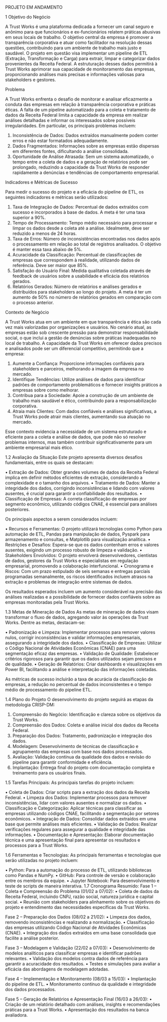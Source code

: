 PROJETO EM ANDAMENTO

1 Objetivo do Negócio

A Trust Works é uma plataforma dedicada a fornecer um canal seguro e anônimo para que funcionários e ex-funcionários relatem práticas abusivas em seus locais de trabalho. O objetivo central da empresa é promover a transparência corporativa e atuar como facilitador na resolução dessas questões, contribuindo para um ambiente de trabalho mais justo e saudável.
O projeto em questão visa implementar um pipeline de ETL (Extração, Transformação e Carga) para extrair, limpar e categorizar dados provenientes da Receita Federal. A estruturação desses dados permitirá à Trust Works aprimorar sua capacidade de monitoramento das empresas, proporcionando análises mais precisas e informações valiosas para stakeholders e gestores.

Problema

A Trust Works enfrenta o desafio de monitorar e analisar eficazmente a conduta das empresas em relação à transparência corporativa e práticas éticas. A falta de um pipeline automatizado para a coleta e tratamento de dados da Receita Federal limita a capacidade da empresa em realizar análises detalhadas e informar os interessados sobre possíveis irregularidades. Em particular, os principais problemas incluem:

1.	Inconsistência de Dados: Dados extraídos manualmente podem conter erros e não estar formatados adequadamente.
2.	Dados Fragmentados: Informações sobre as empresas estão dispersas em diferentes fontes, dificultando a análise consolidada.
3.	Oportunidade de Análise Atrasada: Sem um sistema automatizado, o tempo entre a coleta de dados e a geração de relatórios pode ser prolongado, reduzindo a capacidade da Trust Works de responder rapidamente a denúncias e tendências de comportamento empresarial.

Indicadores e Métricas de Sucesso

Para medir o sucesso do projeto e a eficácia do pipeline de ETL, os seguintes indicadores e métricas serão utilizados:

1.	Taxa de Integração de Dados: Percentual de dados extraídos com sucesso e incorporados à base de dados. A meta é ter uma taxa superior a 90%.
2.	Tempo de Processamento: Tempo médio necessário para processar e limpar os dados desde a coleta até a análise. Idealmente, deve ser reduzido a menos de 24 horas.
3.	Taxa de Erros: Número de inconsistências encontradas nos dados após o processamento em relação ao total de registros analisados. O objetivo é manter essa taxa abaixo de 5%.
4.	Acuracidade da Classificação: Percentual de classificações de empresas que correspondem à realidade, utilizando dados de referência. Deve ser maior que 85%.
5.	Satisfação do Usuário Final: Medida qualitativa coletada através de feedback de usuários sobre a usabilidade e eficácia dos relatórios gerados.
6.	Relatórios Gerados: Número de relatórios e análises gerados e distribuídos para stakeholders ao longo do projeto. A meta é ter um aumento de 50% no número de relatórios gerados em comparação com o processo anterior.

Contexto de Negócio

A Trust Works atua em um ambiente em que transparência e ética são cada vez mais valorizadas por organizações e usuários. No cenário atual, as empresas estão sob crescente pressão para demonstrar responsabilidade social, o que inclui a gestão de denúncias sobre práticas inadequadas no local de trabalho.
A capacidade da Trust Works em oferecer dados precisos e analisados pode ser um diferencial competitivo, permitindo que a empresa:

1.	Aumente a Confiança: Proporcione informações confiáveis para stakeholders e parceiros, melhorando a imagem da empresa no mercado.
2.	Identifique Tendências: Utilize análises de dados para identificar padrões de comportamento problemáticos e fornecer insights práticos a empresas sobre como melhorar.
3.	Contribua para a Sociedade: Apoie a construção de um ambiente de trabalho mais saudável e ético, contribuindo para a responsabilização corporativa.
4.	Atraia mais Clientes: Com dados confiáveis e análises significativas, a Trust Works pode atrair mais clientes, aumentando sua atuação no mercado.

Esse contexto evidencia a necessidade de um sistema estruturado e eficiente para a coleta e análise de dados, que pode não só resolver problemas internos, mas também contribuir significativamente para um ambiente empresarial mais ético.

1.2 Avaliação da Situação
Este projeto apresenta diversos desafios fundamentais, entre os quais se destacam:

•	Extração de Dados: Obter grandes volumes de dados da Receita Federal implica em definir métodos eficientes de extração, considerando a complexidade e o tamanho dos arquivos.
•	Tratamento de Dados: Manter a integridade dos dados, corrigindo inconsistências e lidando com valores ausentes, é crucial para garantir a confiabilidade dos resultados.
•	Classificação de Empresas: A correta classificação de empresas por segmento econômico, utilizando códigos CNAE, é essencial para análises posteriores.


Os principais aspectos a serem considerados incluem:

•	Recursos e Ferramentas: O projeto utilizará tecnologias como Python para automação de ETL, Pandas para manipulação de dados, Pyspark para armazenamento e consultas, e Matplotlib para visualização analítica.
•	Restrições e Desafios: Espera-se que os dados contenham erros e valores ausentes, exigindo um processo robusto de limpeza e validação.
•	Stakeholders Envolvidos: O projeto envolverá desenvolvedores, cientistas de dados, gestores da Trust Works e especialistas em regulação empresarial, promovendo a colaboração interfuncional.
•	Cronograma e Riscos: Com um prazo estipulado de seis semanas e entregas parciais programadas semanalmente, os riscos identificados incluem atrasos na extração e problemas de integração entre sistemas de dados.

Os resultados esperados incluem um aumento considerável na precisão das análises realizadas e a possibilidade de fornecer dados confiáveis sobre as empresas monitoradas pela Trust Works.

1.3 Metas de Mineração de Dados
As metas de mineração de dados visam transformar o fluxo de dados, agregando valor às operações da Trust Works. Dentre as metas, destacam-se:

•	Padronização e Limpeza: Implementar processos para remover valores nulos, corrigir inconsistências e validar informações empresariais, assegurando a integridade dos dados.
•	Classificação de Empresas: Utilizar o Código Nacional de Atividades Econômicas (CNAE) para uma segmentação eficaz das empresas.
•	Validação de Qualidade: Estabelecer critérios rigorosos para garantir que os dados utilizados sejam precisos e de qualidade.
•	Geração de Relatórios: Criar dashboards e visualizações em Power BI, facilitando a análise e interpretação das informações coletadas.

As métricas de sucesso incluirão a taxa de acurácia da classificação de empresas, a redução no percentual de dados inconsistentes e o tempo médio de processamento do pipeline ETL.

1.4 Plano do Projeto
O desenvolvimento do projeto seguirá as etapas da metodologia CRISP-DM:

1.	Compreensão do Negócio: Identificação e clareza sobre os objetivos da Trust Works.
2.	Compreensão dos Dados: Coleta e análise inicial dos dados da Receita Federal.
3.	Preparação dos Dados: Tratamento, padronização e integração dos dados.
4.	Modelagem: Desenvolvimento de técnicas de classificação e agrupamento das empresas com base nos dados processados.
5.	Avaliação: Validação contínua da qualidade dos dados e revisão do pipeline para garantir conformidade e eficiência.
6.	Implantação: Entrega final do projeto com documentação completa e treinamento para os usuários finais.

1.5 Tarefas Principais:
As principais tarefas do projeto incluem:

•	Coleta de Dados: Criar scripts para a extração dos dados da Receita Federal.
•	Limpeza dos Dados: Implementar processos para remover inconsistências, lidar com valores ausentes e normalizar os dados.
•	Classificação e Categorização: Aplicar técnicas para classificar as empresas utilizando códigos CNAE, facilitando a segmentação por setores econômicos.
•	Integração de Dados: Consolidar dados extraídos em uma base que permite análises mais eficientes.
•	Validação de Dados: Realizar verificações regulares para assegurar a qualidade e integridade das informações.
•	Documentação e Apresentação: Elaborar documentação técnica e uma apresentação final para apresentar os resultados e processos para a Trust Works.

1.6 Ferramentas e Tecnologias:
As principais ferramentas e tecnologias que serão utilizadas no projeto incluem:

•	Python: Para a automação do processo de ETL, utilizando bibliotecas como Pandas e NumPy.
•	GitHub: Para controle de versão e colaboração entre os membros da equipe.
•	Jupyter Notebook: Para desenvolvimento e teste de scripts de maneira interativa.
1.7 Cronograma Resumido:
Fase 1 – Coleta e Compreensão do Problema (01/02 a 07/02):
•	Coleta de dados da Receita Federal, incluindo CNPJ, razão social, natureza jurídica e capital social.
•	Reunião com stakeholders para alinhamento sobre os objetivos do projeto e entendimento das necessidades específicas da Trust Works.

Fase 2 – Preparação dos Dados (08/02 a 21/02):
•	Limpeza dos dados, removendo inconsistências e realizando a normalização.
•	Classificação das empresas utilizando Código Nacional de Atividades Econômicas (CNAE).
•	Integração dos dados extraídos em uma base consolidada que facilite a análise posterior.

Fase 3 – Modelagem e Validação (22/02 a 07/03):
•	Desenvolvimento de modelos analíticos para classificar empresas e identificar padrões relevantes.
•	Validação dos modelos contra dados de referência para garantir a acuracidade dos resultados.
•	Testes e simulações para avaliar a eficácia das abordagens de modelagem adotadas.

Fase 4 – Implementação e Monitoramento (08/03 a 15/03):
•	Implantação do pipeline de ETL.
•	Monitoramento contínuo da qualidade e integridade dos dados processados.

Fase 5 – Geração de Relatórios e Apresentação Final (16/03 a 26/03):
•	Criação de um relatório detalhado com análises, insights e recomendações práticas para a Trust Works.
•	Apresentação dos resultados na banca avaliadora.

